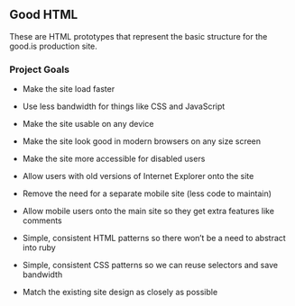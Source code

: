 ## Good HTML

These are HTML prototypes that represent the basic structure for the good.is production site.

### Project Goals

* Make the site load faster

* Use less bandwidth for things like CSS and JavaScript

* Make the site usable on any device

* Make the site look good in modern browsers on any size screen

* Make the site more accessible for disabled users

* Allow users with old versions of Internet Explorer onto the site

* Remove the need for a separate mobile site (less code to maintain)

* Allow mobile users onto the main site so they get extra features like comments

* Simple, consistent HTML patterns so there won’t be a need to abstract into ruby

* Simple, consistent CSS patterns so we can reuse selectors and save bandwidth

* Match the existing site design as closely as possible


